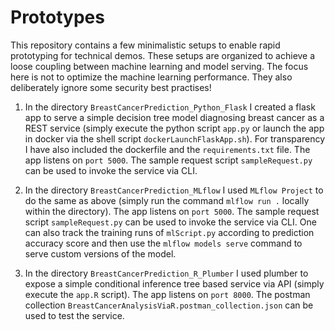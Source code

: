 # Prototypes

This repository contains a few minimalistic setups to enable rapid prototyping for technical demos. These setups are organized to achieve a loose coupling between machine learning and model serving. The focus here is not to optimize the machine learning performance. They also deliberately ignore some security best practises!

1. In the directory `BreastCancerPrediction_Python_Flask` I created a flask app to serve a simple decision tree model diagnosing breast cancer as a REST service (simply execute the python script `app.py` or launch the app in docker via the shell script `dockerLaunchFlaskApp.sh`). For transparency I have also included the dockerfile and the `requirements.txt` file. The app listens on `port 5000`. The sample request script `sampleRequest.py` can be used to invoke the service via CLI.

2. In the directory `BreastCancerPrediction_MLflow` I used `MLflow Project` to do the same as above (simply run the command `mlflow run .` locally within the directory). The app listens on `port 5000`. The sample request script `sampleRequest.py` can be used to invoke the service via CLI. One can also track the training runs of `mlScript.py` according to prediction accuracy score and then use the `mlflow models serve` command to serve custom versions of the model. 

3. In the directory `BreastCancerPrediction_R_Plumber` I used plumber to expose a simple conditional inference tree based service via API (simply execute the `app.R` script). The app listens on `port 8000`. The postman collection `BreastCancerAnalysisViaR.postman_collection.json` can be used to test the service.